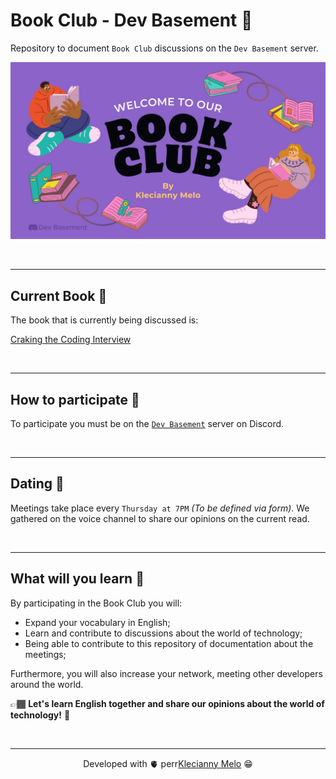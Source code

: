 # Book Club - Dev Basement 💜

Repository to document `Book Club` discussions on the `Dev Basement` server.

![Book Club Presentation](assets/book-club-presentation.jpg)

<br>

---

## Current Book 📖

The book that is currently being discussed is:

[Craking the Coding Interview](https://www.amazon.com/Cracking-Coding-Interview-Programming-Questions/dp/0984782850)

<br>

---

## How to participate 🤔

To participate you must be on the [`Dev Basement`](https://dev.to/danielhe4rt/im-creating-a-new-tech-community-42mh) server on Discord.

<br>

---

## Dating 📆

Meetings take place every `Thursday at 7PM` _(To be defined via form)_. We gathered on the voice channel to share our opinions on the current read.

<br>

---

## What will you learn 🧠

By participating in the Book Club you will:

- Expand your vocabulary in English;
- Learn and contribute to discussions about the world of technology;
- Being able to contribute to this repository of documentation about the meetings;

Furthermore, you will also increase your network, meeting other developers around the world.

👉🏾 **Let's learn English together and share our opinions about the world of technology!** 💜

<br>

---

<p align="center">Developed with 🫀 perr<a href="https://www.linkedin.com/in/kecbm/" target="_blank" rel="noopener noreferrer">Klecianny Melo</a> 😁</p>